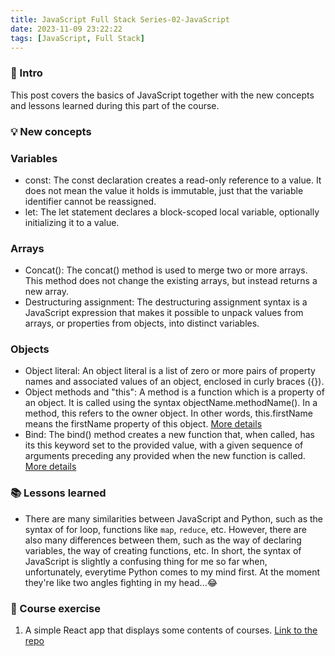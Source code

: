 ```yaml
---
title: JavaScript Full Stack Series-02-JavaScript
date: 2023-11-09 23:22:22
tags: [JavaScript, Full Stack]
---
```


### **🔎 Intro**

This post covers the basics of JavaScript together with the new concepts and lessons learned during this part of the course.

<!-- more -->

### **💡 New concepts**

### **Variables**

- const:
  The const declaration creates a read-only reference to a value. It does not mean the value it holds is immutable, just that the variable identifier cannot be reassigned.
- let:
  The let statement declares a block-scoped local variable, optionally initializing it to a value.

### **Arrays**

- Concat():
  The concat() method is used to merge two or more arrays. This method does not change the existing arrays, but instead returns a new array.
- Destructuring assignment:
  The destructuring assignment syntax is a JavaScript expression that makes it possible to unpack values from arrays, or properties from objects, into distinct variables.

### **Objects**

- Object literal:
  An object literal is a list of zero or more pairs of property names and associated values of an object, enclosed in curly braces ({}).
- Object methods and "this":
  A method is a function which is a property of an object. It is called using the syntax objectName.methodName(). In a method, this refers to the owner object. In other words, this.firstName means the firstName property of this object. [More details](https://developer.mozilla.org/en-US/docs/Web/JavaScript/Reference/Operators/this)
- Bind:
  The bind() method creates a new function that, when called, has its this keyword set to the provided value, with a given sequence of arguments preceding any provided when the new function is called. [More details](https://developer.mozilla.org/en-US/docs/Web/JavaScript/Reference/Global_Objects/Function/bind)

### **📚 Lessons learned**

- There are many similarities between JavaScript and Python, such as the syntax of for loop, functions like `map`, `reduce`, etc. However, there are also many differences between them, such as the way of declaring variables, the way of creating functions, etc. In short, the syntax of JavaScript is slightly a confusing thing for me so far when, unfortunately, everytime Python comes to my mind first. At the moment they're like two angles fighting in my head...😂

### **📝 Course exercise**

1. A simple React app that displays some contents of courses. [Link to the repo](https://github.com/Dogecat0/fullstack_open/tree/main/part1/courseinfo)
